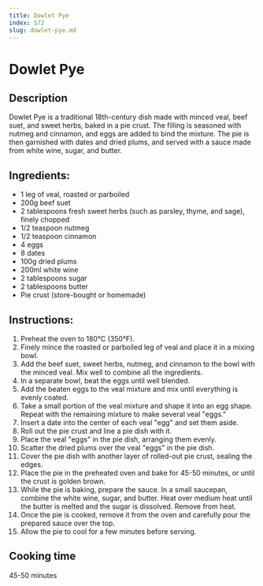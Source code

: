 ```yaml
---
title: Dowlet Pye
index: 572
slug: dowlet-pye.md
---
```


# Dowlet Pye

## Description
Dowlet Pye is a traditional 18th-century dish made with minced veal, beef suet, and sweet herbs, baked in a pie crust. The filling is seasoned with nutmeg and cinnamon, and eggs are added to bind the mixture. The pie is then garnished with dates and dried plums, and served with a sauce made from white wine, sugar, and butter.

## Ingredients:
- 1 leg of veal, roasted or parboiled
- 200g beef suet
- 2 tablespoons fresh sweet herbs (such as parsley, thyme, and sage), finely chopped
- 1/2 teaspoon nutmeg
- 1/2 teaspoon cinnamon
- 4 eggs
- 8 dates
- 100g dried plums
- 200ml white wine
- 2 tablespoons sugar
- 2 tablespoons butter
- Pie crust (store-bought or homemade)

## Instructions:
1. Preheat the oven to 180°C (350°F).
2. Finely mince the roasted or parboiled leg of veal and place it in a mixing bowl.
3. Add the beef suet, sweet herbs, nutmeg, and cinnamon to the bowl with the minced veal. Mix well to combine all the ingredients.
4. In a separate bowl, beat the eggs until well blended.
5. Add the beaten eggs to the veal mixture and mix until everything is evenly coated.
6. Take a small portion of the veal mixture and shape it into an egg shape. Repeat with the remaining mixture to make several veal "eggs."
7. Insert a date into the center of each veal "egg" and set them aside.
8. Roll out the pie crust and line a pie dish with it.
9. Place the veal "eggs" in the pie dish, arranging them evenly.
10. Scatter the dried plums over the veal "eggs" in the pie dish.
11. Cover the pie dish with another layer of rolled-out pie crust, sealing the edges.
12. Place the pie in the preheated oven and bake for 45-50 minutes, or until the crust is golden brown.
13. While the pie is baking, prepare the sauce. In a small saucepan, combine the white wine, sugar, and butter. Heat over medium heat until the butter is melted and the sugar is dissolved. Remove from heat.
14. Once the pie is cooked, remove it from the oven and carefully pour the prepared sauce over the top.
15. Allow the pie to cool for a few minutes before serving.

## Cooking time
45-50 minutes
